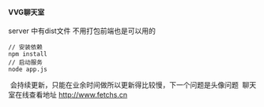 #### VVG聊天室
server 中有dist文件  不用打包前端也是可以用的
```
// 安装依赖
npm install 
// 启动服务
node app.js

```
 会持续更新，只能在业余时间做所以更新得比较慢，下一个问题是头像问题
 聊天室在线查看地址 http://www.fetchs.cn
